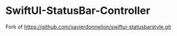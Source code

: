 # SwiftUI-StatusBar-Controller
Fork of https://github.com/xavierdonnellon/swiftui-statusbarstyle.git
